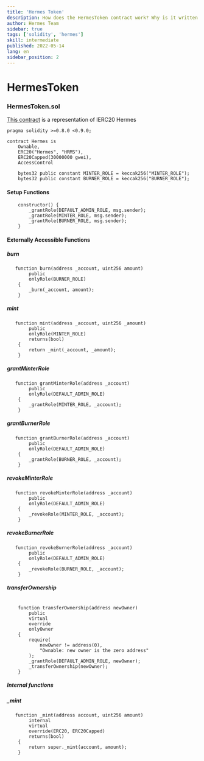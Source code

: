 ```yaml
---
title: 'Hermes Token'
description: How does the HermesToken contract work? Why is it written that way?
author: Hermes Team
sidebar: true
tags: ['solidity', 'hermes']
skill: intermediate
published: 2022-05-14
lang: en
sidebar_position: 2
---
```


# HermesToken

### HermesToken.sol

[This contract](https://github.com/Hermes-defi/hermes-swap/blob/main/contracts/HermesToken.sol) is a representation of IERC20 Hermes

```solidity
pragma solidity >=0.8.0 <0.9.0;
```

```solidity
contract Hermes is
    Ownable,
    ERC20("Hermes", "HRMS"),
    ERC20Capped(30000000 gwei),
    AccessControl
```

```solidity
    bytes32 public constant MINTER_ROLE = keccak256("MINTER_ROLE");
    bytes32 public constant BURNER_ROLE = keccak256("BURNER_ROLE");
```

#### Setup Functions

```solidity
    constructor() {
        _grantRole(DEFAULT_ADMIN_ROLE, msg.sender);
        _grantRole(MINTER_ROLE, msg.sender);
        _grantRole(BURNER_ROLE, msg.sender);
    }
```

#### Externally Accessible Functions

##### burn

```solidity
   function burn(address _account, uint256 amount)
        public
        onlyRole(BURNER_ROLE)
    {
        _burn(_account, amount);
    }
```

##### mint

```solidity
   function mint(address _account, uint256 _amount)
        public
        onlyRole(MINTER_ROLE)
        returns(bool)
    {
        return _mint(_account, _amount);
    }
```

##### grantMinterRole

```solidity
   function grantMinterRole(address _account)
        public
        onlyRole(DEFAULT_ADMIN_ROLE)
    {
        _grantRole(MINTER_ROLE, _account);
    }
```

##### grantBurnerRole

```solidity
   function grantBurnerRole(address _account)
        public
        onlyRole(DEFAULT_ADMIN_ROLE)
    {
        _grantRole(BURNER_ROLE, _account);
    }
```

##### revokeMinterRole

```solidity
   function revokeMinterRole(address _account)
        public
        onlyRole(DEFAULT_ADMIN_ROLE)
    {
        _revokeRole(MINTER_ROLE, _account);
    }
```

##### revokeBurnerRole

```solidity
   function revokeBurnerRole(address _account)
        public
        onlyRole(DEFAULT_ADMIN_ROLE)
    {
        _revokeRole(BURNER_ROLE, _account);
    }
```

##### transferOwnership

```solidity

    function transferOwnership(address newOwner)
        public
        virtual
        override
        onlyOwner
    {
        require(
            newOwner != address(0),
            "Ownable: new owner is the zero address"
        );
        _grantRole(DEFAULT_ADMIN_ROLE, newOwner);
        _transferOwnership(newOwner);
    }
```

##### Internal functions

##### \_mint

```solidity
   function _mint(address account, uint256 amount)
        internal
        virtual
        override(ERC20, ERC20Capped)
        returns(bool)
    {
        return super._mint(account, amount);
    }
```
